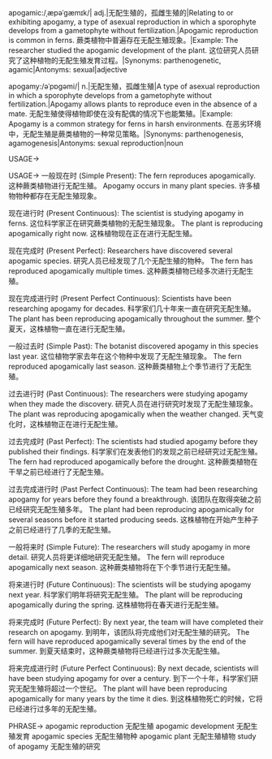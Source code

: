 apogamic:/ˌæpəˈɡæmɪk/| adj.|无配生殖的，孤雌生殖的|Relating to or exhibiting apogamy, a type of asexual reproduction in which a sporophyte develops from a gametophyte without fertilization.|Apogamic reproduction is common in ferns.  蕨类植物中普遍存在无配生殖现象。|Example: The researcher studied the apogamic development of the plant.  这位研究人员研究了这种植物的无配生殖发育过程。|Synonyms: parthenogenetic, agamic|Antonyms: sexual|adjective

apogamy:/əˈpɒɡəmi/| n.|无配生殖，孤雌生殖|A type of asexual reproduction in which a sporophyte develops from a gametophyte without fertilization.|Apogamy allows plants to reproduce even in the absence of a mate. 无配生殖使得植物即使在没有配偶的情况下也能繁殖。|Example: Apogamy is a common strategy for ferns in harsh environments.  在恶劣环境中，无配生殖是蕨类植物的一种常见策略。|Synonyms: parthenogenesis, agamogenesis|Antonyms: sexual reproduction|noun


USAGE->

USAGE->
一般现在时 (Simple Present):
The fern reproduces apogamically.  这种蕨类植物进行无配生殖。
Apogamy occurs in many plant species.  许多植物物种都存在无配生殖现象。

现在进行时 (Present Continuous):
The scientist is studying apogamy in ferns.  这位科学家正在研究蕨类植物的无配生殖现象。
The plant is reproducing apogamically right now.  这株植物现在正在进行无配生殖。

现在完成时 (Present Perfect):
Researchers have discovered several apogamic species.  研究人员已经发现了几个无配生殖的物种。
The fern has reproduced apogamically multiple times.  这种蕨类植物已经多次进行无配生殖。

现在完成进行时 (Present Perfect Continuous):
Scientists have been researching apogamy for decades.  科学家们几十年来一直在研究无配生殖。
The plant has been reproducing apogamically throughout the summer.  整个夏天，这株植物一直在进行无配生殖。

一般过去时 (Simple Past):
The botanist discovered apogamy in this species last year.  这位植物学家去年在这个物种中发现了无配生殖现象。
The fern reproduced apogamically last season.  这种蕨类植物上个季节进行了无配生殖。

过去进行时 (Past Continuous):
The researchers were studying apogamy when they made the discovery.  研究人员在进行研究时发现了无配生殖现象。
The plant was reproducing apogamically when the weather changed.  天气变化时，这株植物正在进行无配生殖。


过去完成时 (Past Perfect):
The scientists had studied apogamy before they published their findings.  科学家们在发表他们的发现之前已经研究过无配生殖。
The fern had reproduced apogamically before the drought.  这种蕨类植物在干旱之前已经进行了无配生殖。

过去完成进行时 (Past Perfect Continuous):
The team had been researching apogamy for years before they found a breakthrough.  该团队在取得突破之前已经研究无配生殖多年。
The plant had been reproducing apogamically for several seasons before it started producing seeds. 这株植物在开始产生种子之前已经进行了几季的无配生殖。

一般将来时 (Simple Future):
The researchers will study apogamy in more detail.  研究人员将更详细地研究无配生殖。
The fern will reproduce apogamically next season.  这种蕨类植物将在下个季节进行无配生殖。

将来进行时 (Future Continuous):
The scientists will be studying apogamy next year.  科学家们明年将研究无配生殖。
The plant will be reproducing apogamically during the spring.  这株植物将在春天进行无配生殖。

将来完成时 (Future Perfect):
By next year, the team will have completed their research on apogamy.  到明年，该团队将完成他们对无配生殖的研究。
The fern will have reproduced apogamically several times by the end of the summer.  到夏天结束时，这种蕨类植物将已经进行过多次无配生殖。

将来完成进行时 (Future Perfect Continuous):
By next decade, scientists will have been studying apogamy for over a century.  到下一个十年，科学家们研究无配生殖将超过一个世纪。
The plant will have been reproducing apogamically for many years by the time it dies.  到这株植物死亡的时候，它将已经进行过多年的无配生殖。


PHRASE->
apogamic reproduction 无配生殖
apogamic development 无配生殖发育
apogamic species 无配生殖物种
apogamic plant 无配生殖植物
study of apogamy 无配生殖的研究

